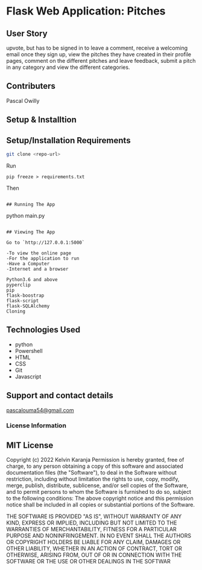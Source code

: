 # Flask Web Application: Pitches

## User Story

upvote, but has to be signed in to leave a comment, receive a welcoming email once they sign up,
 view the pitches they have created in their profile pages, comment on the different pitches and leave feedback, 
 submit a pitch in any category and view the different categories.


## Contributers

Pascal Owilly
## Setup & Installtion

## Setup/Installation Requirements


```bash
git clone <repo-url>
```

Run
 ```
pip freeze > requirements.txt
```
Then 
```

## Running The App

```
python main.py
```

## Viewing The App

Go to `http://127.0.0.1:5000` 
```

 ```
 -To view the online page 
 -For the application to run
 -Have a Computer
 -Internet and a browser

Python3.6 and above
pyperclip
pip
flask-boostrap
flask-script
flask-SQLAlchemy
Cloning
```

## Technologies Used
* python
* Powershell
* HTML
* CSS
* Git
* Javascript

## Support and contact details

pascalouma54@gmail.com

### License Information

## MIT License
Copyright (c) 2022 Kelvin Karanja
Permission is hereby granted, free of charge, to any person obtaining a copy of this software and associated documentation files (the "Software"), to deal in the Software without restriction, including without limitation the rights to use, copy, modify, merge, publish, distribute, sublicense, and/or sell copies of the Software, and to permit persons to whom the Software is furnished to do so, subject to the following conditions: The above copyright notice and this permission notice shall be included in all copies or substantial portions of the Software.

THE SOFTWARE IS PROVIDED "AS IS", WITHOUT WARRANTY OF ANY KIND, EXPRESS OR IMPLIED, INCLUDING BUT NOT LIMITED TO THE WARRANTIES OF MERCHANTABILITY, FITNESS FOR A PARTICULAR PURPOSE AND NONINFRINGEMENT. IN NO EVENT SHALL THE AUTHORS OR COPYRIGHT HOLDERS BE LIABLE FOR ANY CLAIM, DAMAGES OR OTHER LIABILITY, WHETHER IN AN ACTION OF CONTRACT, TORT OR OTHERWISE, ARISING FROM, OUT OF OR IN CONNECTION WITH THE SOFTWARE OR THE USE OR OTHER DEALINGS IN THE SOFTWAR





